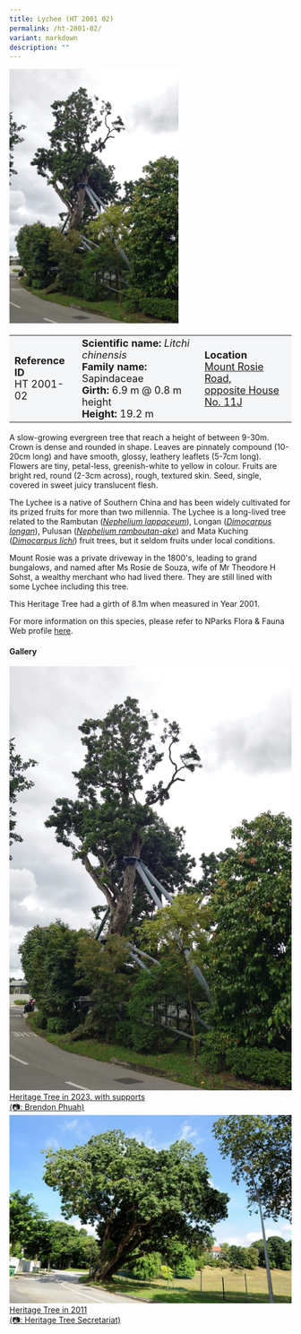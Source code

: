 ```yaml
---
title: Lychee (HT 2001 02)
permalink: /ht-2001-02/
variant: markdown
description: ""
---
```

<div class="isomer-image-wrapper">
<img style="width: 60%" src="/images/Heritage_trees_photos/litchi_ht2001-02_habit.jpg">
</div><table style="minWidth: 100px; font-size: 18px; background: #F4F6F7">
<tbody><tr>
<td rowspan="1" colspan="1">
<strong>Reference ID</strong>
<br>HT 2001-02
</td>
<td rowspan="1" colspan="1">
	<strong>Scientific name:</strong> <em>Litchi chinensis</em>
<br><strong>Family name: </strong>Sapindaceae
<br><strong>Girth: </strong>6.9 m @ 0.8 m height
<br><strong>Height: </strong>19.2 m
</td>
<td rowspan="1" colspan="1">
<strong>Location</strong><a href="https://www.onemap.gov.sg/?lat=1.322596000001257&amp;lng=103.83599300000431">
 <br>Mount Rosie Road,<br>opposite House No. 11J</a>
</td>
</tr>
</tbody>
</table>
<p>A slow-growing evergreen tree that reach a height of between 9-30m. Crown is dense and rounded in shape. Leaves are pinnately compound (10-20cm long) and have smooth, glossy, leathery leaflets (5-7cm long). Flowers are tiny, petal-less, greenish-white to yellow in colour. Fruits are bright red, round (2-3cm across), rough, textured skin. Seed, single, covered in sweet juicy translucent flesh. </p>
  
<p>The Lychee is a native of Southern China and has been widely cultivated for its prized fruits for more than two millennia. The Lychee is a long-lived tree related to the Rambutan (<a href="https://www.nparks.gov.sg/florafaunaweb/flora/3/0/3042"><em>Nephelium lappaceum</em></a>), Longan (<a href="https://www.nparks.gov.sg/florafaunaweb/flora/2/8/2848"><em>Dimocarpus longan</em></a>), Pulusan (<a href="https://www.nparks.gov.sg/florafaunaweb/flora/3/0/3043"><em>Nephelium ramboutan-ake</em></a>) and Mata Kuching (<a href="https://www.nparks.gov.sg/florafaunaweb/flora/3/9/3933"><em>Dimocarpus lichi</em></a>) fruit trees, but it seldom fruits under local conditions.</p> 
	
<p>Mount Rosie was a private driveway in the 1800's, leading to grand bungalows, and named after Ms Rosie de Souza, wife of Mr Theodore H Sohst, a wealthy merchant who had lived there. They are still lined with some Lychee including this tree.</p>
	
<p>This Heritage Tree had a girth of 8.1m when measured in Year 2001.</p>

<p>For more information on this species, please refer to NParks Flora &amp; Fauna Web profile <a href="https://www.nparks.gov.sg/florafaunaweb/flora/3/2/3290">here</a>.</p>

<h4><b>Gallery</b></h4>
<div class="isomer-card-grid">
<a href="/images/Heritage_trees_photos/litchi_ht2001-02_habit.jpg" class="isomer-card">
<div class="isomer-card-image">
<div class="isomer-image-wrapper"><img src="/images/Heritage_trees_photos/litchi_ht2001-02_habit.jpg"></div></div>
<div class="isomer-card-body"><div class="isomer-card-description">Heritage Tree in 2023, with supports <br>(📷: Brendon Phuah)</div></div></a>
	
<a href="/images/Heritage_trees_photos/litchi_ht2001-02_habitold.jpg" class="isomer-card">
<div class="isomer-card-image">
<div class="isomer-image-wrapper"><img src="/images/Heritage_trees_photos/litchi_ht2001-02_habitold.jpg"></div></div>
<div class="isomer-card-body"><div class="isomer-card-description">Heritage Tree in 2011<br>(📷: Heritage Tree Secretariat)</div></div></a></div>